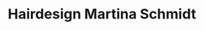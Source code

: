 ---
title: "Hairdesign Martina Schmidt"
url: /luedenscheid/hairdesign-martina-schmidt/
shop: Friseur
---